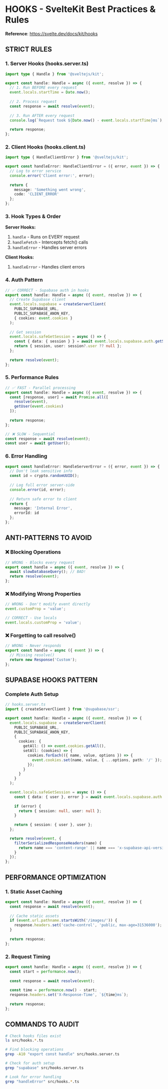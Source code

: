 # HOOKS - SvelteKit Best Practices & Rules

**Reference**: https://svelte.dev/docs/kit/hooks

## STRICT RULES

### 1. Server Hooks (hooks.server.ts)
```typescript
import type { Handle } from '@sveltejs/kit';

export const handle: Handle = async ({ event, resolve }) => {
  // 1. Run BEFORE every request
  event.locals.startTime = Date.now();
  
  // 2. Process request
  const response = await resolve(event);
  
  // 3. Run AFTER every request
  console.log(`Request took ${Date.now() - event.locals.startTime}ms`);
  
  return response;
};
```

### 2. Client Hooks (hooks.client.ts)
```typescript
import type { HandleClientError } from '@sveltejs/kit';

export const handleError: HandleClientError = ({ error, event }) => {
  // Log to error service
  console.error('Client error:', error);
  
  return {
    message: 'Something went wrong',
    code: 'CLIENT_ERROR'
  };
};
```

### 3. Hook Types & Order

**Server Hooks:**
1. `handle` - Runs on EVERY request
2. `handleFetch` - Intercepts fetch() calls
3. `handleError` - Handles server errors

**Client Hooks:**
1. `handleError` - Handles client errors

### 4. Auth Pattern
```typescript
// ✅ CORRECT - Supabase auth in hooks
export const handle: Handle = async ({ event, resolve }) => {
  // Create Supabase client
  event.locals.supabase = createServerClient(
    PUBLIC_SUPABASE_URL,
    PUBLIC_SUPABASE_ANON_KEY,
    { cookies: event.cookies }
  );
  
  // Get session
  event.locals.safeGetSession = async () => {
    const { data: { session } } = await event.locals.supabase.auth.getSession();
    return { session, user: session?.user ?? null };
  };
  
  return resolve(event);
};
```

### 5. Performance Rules
```typescript
// ✅ FAST - Parallel processing
export const handle: Handle = async ({ event, resolve }) => {
  const [response, user] = await Promise.all([
    resolve(event),
    getUser(event.cookies)
  ]);
  
  return response;
};

// ❌ SLOW - Sequential
const response = await resolve(event);
const user = await getUser();
```

### 6. Error Handling
```typescript
export const handleError: HandleServerError = ({ error, event }) => {
  // Don't leak sensitive info
  const id = crypto.randomUUID();
  
  // Log full error server-side
  console.error(id, error);
  
  // Return safe error to client
  return {
    message: 'Internal Error',
    errorId: id
  };
};
```

## ANTI-PATTERNS TO AVOID

### ❌ Blocking Operations
```typescript
// WRONG - Blocks every request
export const handle = async ({ event, resolve }) => {
  await slowDatabaseQuery(); // BAD!
  return resolve(event);
};
```

### ❌ Modifying Wrong Properties
```typescript
// WRONG - Don't modify event directly
event.customProp = 'value';

// CORRECT - Use locals
event.locals.customProp = 'value';
```

### ❌ Forgetting to call resolve()
```typescript
// WRONG - Never responds
export const handle = async ({ event }) => {
  // Missing resolve()
  return new Response('Custom');
};
```

## SUPABASE HOOKS PATTERN

### Complete Auth Setup
```typescript
// hooks.server.ts
import { createServerClient } from '@supabase/ssr';

export const handle: Handle = async ({ event, resolve }) => {
  event.locals.supabase = createServerClient(
    PUBLIC_SUPABASE_URL,
    PUBLIC_SUPABASE_ANON_KEY,
    {
      cookies: {
        getAll: () => event.cookies.getAll(),
        setAll: (cookies) => {
          cookies.forEach(({ name, value, options }) => {
            event.cookies.set(name, value, { ...options, path: '/' });
          });
        }
      }
    }
  );

  event.locals.safeGetSession = async () => {
    const { data: { user }, error } = await event.locals.supabase.auth.getUser();
    
    if (error) {
      return { session: null, user: null };
    }
    
    return { session: { user }, user };
  };

  return resolve(event, {
    filterSerializedResponseHeaders(name) {
      return name === 'content-range' || name === 'x-supabase-api-version';
    }
  });
};
```

## PERFORMANCE OPTIMIZATION

### 1. Static Asset Caching
```typescript
export const handle: Handle = async ({ event, resolve }) => {
  const response = await resolve(event);
  
  // Cache static assets
  if (event.url.pathname.startsWith('/images/')) {
    response.headers.set('cache-control', 'public, max-age=31536000');
  }
  
  return response;
};
```

### 2. Request Timing
```typescript
export const handle: Handle = async ({ event, resolve }) => {
  const start = performance.now();
  
  const response = await resolve(event);
  
  const time = performance.now() - start;
  response.headers.set('X-Response-Time', `${time}ms`);
  
  return response;
};
```

## COMMANDS TO AUDIT

```bash
# Check hooks files exist
ls src/hooks.*.ts

# Find blocking operations
grep -A10 "export const handle" src/hooks.server.ts

# Check for auth setup
grep "supabase" src/hooks.server.ts

# Look for error handling
grep "handleError" src/hooks.*.ts
```
